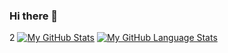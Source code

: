 ### Hi there 👋


2
[![My GitHub Stats](https://github-readme-stats.vercel.app/api/?username=MohitMaheshwari1711&count_private=true&theme=tokyonight&showicons=true)]()
[![My GitHub Language Stats](https://github-readme-stats.vercel.app/api/top-langs/?username=MohitMaheshwari1711&langs_count=5&theme=tokyonight)]()

<!--
**MohitMaheshwari1711/MohitMaheshwari1711** is a ✨ _special_ ✨ repository because its `README.md` (this file) appears on your GitHub profile.

Here are some ideas to get you started:

- 🔭 I’m currently working on ...
- 🌱 I’m currently learning ...
- 👯 I’m looking to collaborate on ...
- 🤔 I’m looking for help with ...
- 💬 Ask me about ...
- 📫 How to reach me: ...
- 😄 Pronouns: ...
- ⚡ Fun fact: ...
-->
